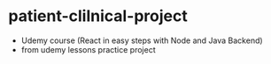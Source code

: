 # patient-clilnical-project
- Udemy course (React in easy steps with Node and Java Backend)
- from udemy lessons practice project
